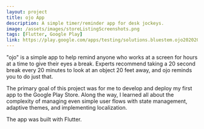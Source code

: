 ```yaml
---
layout: project
title: ojo App
description: A simple timer/reminder app for desk jockeys.
image: /assets/images/storeListingScreenshots.png
tags: [Flutter, Google Play]
link: https://play.google.com/apps/testing/solutions.bluestem.ojo202020
---
```


"ojo" is a simple app to help remind anyone who works at a screen for hours at a time to give their eyes a break.  Experts recommend taking a 20 second break every 20 minutes to look at an object 20 feet away, and ojo reminds you to do just that.

The primary goal of this project was for me to develop and deploy my first app to the Google Play Store.  Along the way, I learned all about the complexity of managing even simple user flows with state management, adaptive themes, and implementing localization.  

The app was built with Flutter.